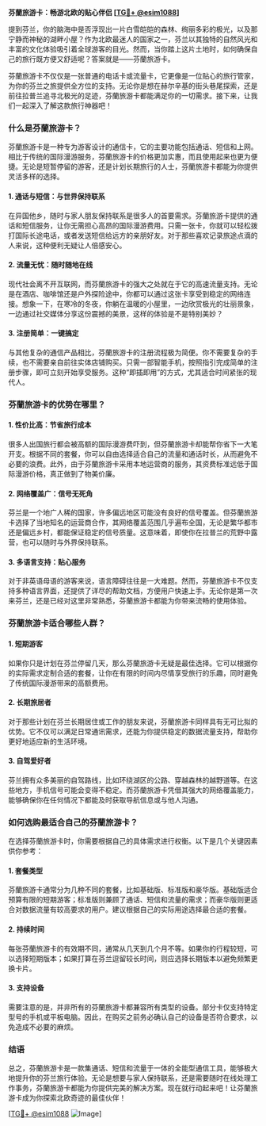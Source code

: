 **芬蘭旅游卡：畅游北欧的贴心伴侣 [[TG💪+ @esim1088](https://t.me/s/esim1088)]**

提到芬兰，你的脑海中是否浮现出一片白雪皑皑的森林、绚丽多彩的极光，以及那宁静而神秘的湖畔小屋？作为北欧最迷人的国家之一，芬兰以其独特的自然风光和丰富的文化体验吸引着全球游客的目光。然而，当你踏上这片土地时，如何确保自己的旅行既方便又舒适呢？答案就是——芬蘭旅游卡。

芬蘭旅游卡不仅仅是一张普通的电话卡或流量卡，它更像是一位贴心的旅行管家，为你的芬兰之旅提供全方位的支持。无论你是想在赫尔辛基的街头巷尾探索，还是前往拉普兰追寻北极光的足迹，芬蘭旅游卡都能满足你的一切需求。接下来，让我们一起深入了解这款旅行神器吧！

### **什么是芬蘭旅游卡？**

芬蘭旅游卡是一种专为游客设计的通信卡，它的主要功能包括通话、短信和上网。相比于传统的国际漫游服务，芬蘭旅游卡的价格更加实惠，而且使用起来也更为便捷。无论是短暂停留的游客，还是计划长期旅行的人士，芬蘭旅游卡都能为你提供灵活多样的选择。

#### **1. 通话与短信：与世界保持联系**
在异国他乡，随时与家人朋友保持联系是很多人的首要需求。芬蘭旅游卡提供的通话和短信服务，让你无需担心高昂的国际漫游费用。只需一张卡，你就可以轻松拨打国际长途电话，或者发送短信给远方的亲朋好友。对于那些喜欢记录旅途点滴的人来说，这种便利无疑让人倍感安心。

#### **2. 流量无忧：随时随地在线**
现代社会离不开互联网，而芬蘭旅游卡的强大之处就在于它的高速流量支持。无论是在酒店、咖啡馆还是户外探险途中，你都可以通过这张卡享受到稳定的网络连接。想象一下，在寒冷的冬夜，你躺在温暖的小屋里，一边欣赏极光的壮丽景象，一边通过社交媒体分享这份震撼的美景，这样的体验是不是特别美妙？

#### **3. 注册简单：一键搞定**
与其他复杂的通信产品相比，芬蘭旅游卡的注册流程极为简便。你不需要复杂的手续，也不需要亲自前往实体店铺购买。只需一部智能手机，按照指引完成简单的注册步骤，即可立刻开始享受服务。这种“即插即用”的方式，尤其适合时间紧张的现代人。

### **芬蘭旅游卡的优势在哪里？**

#### **1. 性价比高：节省旅行成本**
很多人出国旅行都会被高额的国际漫游费吓到，但芬蘭旅游卡却能帮你省下一大笔开支。根据不同的套餐，你可以自由选择适合自己的流量和通话时长，从而避免不必要的浪费。此外，由于芬蘭旅游卡采用本地运营商的服务，其资费标准远低于国际漫游价格，真正做到了物美价廉。

#### **2. 网络覆盖广：信号无死角**
芬兰是一个地广人稀的国家，许多偏远地区可能没有良好的信号覆盖。但芬蘭旅游卡选择了当地知名的运营商合作，其网络覆盖范围几乎遍布全国，无论是繁华都市还是偏远乡村，都能保证稳定的信号质量。这意味着，即使你在拉普兰的荒野中露营，也可以随时与外界保持联系。

#### **3. 多语言支持：贴心服务**
对于非英语母语的游客来说，语言障碍往往是一大难题。然而，芬蘭旅游卡不仅支持多种语言界面，还提供了详尽的帮助文档，方便用户快速上手。无论你是第一次来芬兰，还是已经对这里非常熟悉，芬蘭旅游卡都能为你带来流畅的使用体验。

### **芬蘭旅游卡适合哪些人群？**

#### **1. 短期游客**
如果你只是计划在芬兰停留几天，那么芬蘭旅游卡无疑是最佳选择。它可以根据你的实际需求定制合适的套餐，让你在有限的时间内尽情享受旅行的乐趣，同时避免了传统国际漫游带来的高额费用。

#### **2. 长期旅居者**
对于那些计划在芬兰长期居住或工作的朋友来说，芬蘭旅游卡同样具有无可比拟的优势。它不仅可以满足日常通讯需求，还能为你提供稳定的数据流量支持，帮助你更好地适应新的生活环境。

#### **3. 自驾爱好者**
芬兰拥有众多美丽的自驾路线，比如环绕湖区的公路、穿越森林的越野道等。在这些地方，手机信号可能会变得不稳定。而芬蘭旅游卡凭借其强大的网络覆盖能力，能够确保你在任何情况下都能及时获取导航信息或与他人沟通。

### **如何选购最适合自己的芬蘭旅游卡？**

在选择芬蘭旅游卡时，你需要根据自己的具体需求进行权衡。以下是几个关键因素供你参考：

#### **1. 套餐类型**
芬蘭旅游卡通常分为几种不同的套餐，比如基础版、标准版和豪华版。基础版适合预算有限的短期游客；标准版则兼顾了通话、短信和流量的需求；而豪华版则更适合对数据流量有较高要求的用户。建议根据自己的实际用途选择最合适的套餐。

#### **2. 持续时间**
每张芬蘭旅游卡的有效期不同，通常从几天到几个月不等。如果你的行程较短，可以选择短期版本；如果打算在芬兰逗留较长时间，则应选择长期版本以避免频繁更换卡片。

#### **3. 支持设备**
需要注意的是，并非所有的芬蘭旅游卡都兼容所有类型的设备。部分卡仅支持特定型号的手机或平板电脑。因此，在购买之前务必确认自己的设备是否符合要求，以免造成不必要的麻烦。

### **结语**

总之，芬蘭旅游卡是一款集通话、短信和流量于一体的全能型通信工具，能够极大地提升你的芬兰旅行体验。无论是想要与家人保持联系，还是需要随时在线处理工作事务，芬蘭旅游卡都能为你提供完美的解决方案。现在就行动起来吧！让芬蘭旅游卡成为你探索北欧奇迹的最佳伙伴！

[[TG💪+ @esim1088](https://t.me/s/esim1088) ![Image](https://i.postimg.cc/4NQfJmqS/Snipaste-2025-05-13-00-14-12.png)]